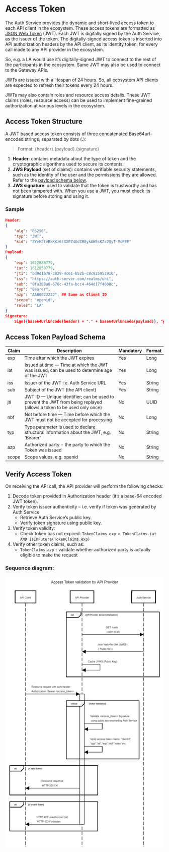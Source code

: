 # Access Token

The Auth Service provides the dynamic and short-lived access token to each API client in the ecosystem. These access tokens are formatted as [JSON Web Token](https://datatracker.ietf.org/doc/html/rfc7519) (JWT). Each JWT is digitally signed by the Auth Service, as the issuer of the token. The digitally-signed access token is inserted into API authorization headers by the API client, as its identity token, for every call made to any API provider in the ecosystem.

So, e.g. a LA would use it’s digitally-signed JWT to connect to the rest of the participants in the ecosystem. Same JWT may also be used to connect to the Gateway APIs.

JWTs are issued with a lifespan of 24 hours. So, all ecosystem API clients are expected to refresh their tokens every 24 hours.

JWTs may also contain roles and resource access details. These JWT claims (roles, resource access) can be used to implement fine-grained authorization at various levels in the ecosystem. 

## Access Token Structure

A JWT based access token consists of three concatenated Base64url-encoded strings, separated by dots (**.**):

> Format: {header}.{payload}.{signature}

1. **Header**: contains metadata about the type of token and the cryptographic algorithms used to secure its contents.
2. **JWS Payload** (set of claims): contains verifiable security statements, such as the identity of the user and the permissions they are allowed. Refer to the [payload schema below](#access-token-payload-schema).
3. **JWS signature**: used to validate that the token is trustworthy and has not been tampered with. When you use a JWT, you must check its signature before storing and using it.

### Sample

```json
Header:
{
    "alg": "RS256",
    "typ": "JWT",
    "kid": "ZYeH2tvRkKKz6tXXEZ4GdZB8ykAW8sKZz2QyT-MoPEE"
}
Payload:
{
    "exp": 1612886779,
    "iat": 1612850779,
    "jti": "bd9d1a78-3829-4c61-b52b-c8c925953916",
    "iss": "https://auth-server.com/realms/uhi",
    "sub": "0fa208a8-676c-43fa-bcc4-464d17f4608c",
    "typ": "Bearer",
    "azp": "AA00022222", ## Same as Client ID
    "scope": "openid",
    "roles": "LA"
}
Signature:
    Sign({base64UrlEncode(header) + "." + base64UrlEncode(payload)}, "private secret")
```

## Access Token Payload Schema

Claim | Description | Mandatory | Format
----- | ----------- | --------- | ------ 
exp | Time after which the JWT expires | Yes | Long
iat | Issued at time — Time at which the JWT was issued; can be used to determine age of the JWT | Yes | Long
iss | Issuer of the JWT i.e. Auth Service URL | Yes | String
sub | Subject of the JWT (the API client) | Yes | String
jti | JWT ID — Unique identifier; can be used to prevent the JWT from being replayed (allows a token to be used only once) | No | UUID
nbf | Not before time — Time before which the JWT must not be accepted for processing | No | Long
typ | Type parameter is used to declare structural information about the JWT, e.g. ‘Bearer’ | No | String
azp | Authorized party - the party to which the Token was issued | No | String
scope | Scope values, e.g. openid | No | String

## Verify Access Token

On receiving the API call, the API provider will perform the following checks:

1. Decode token provided in Authorization header (it’s a base-64 encoded JWT token).
2. Verify token issuer authenticity – i.e. verify if token was generated by Auth Service
    - Retrieve Auth Service’s public key.
    - Verify token signature using public key.
3. Verify token validity:
    - Check token has not expired: `TokenClaims.exp > TokenClaims.iat AND IsInFuture(TokenClaims.exp)`
4. Verify other token claims, such as:
    - `TokenClaims.azp` - validate whether authorized party is actually eligible to make the request

### Sequence diagram:

![Alt text](./img/auth_access_token_validation.png "Access Token Validation")

